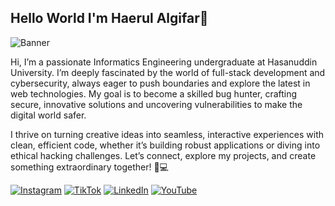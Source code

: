 ## Hello World I'm Haerul Algifar👋

![Banner](https://drive.google.com/uc?export=view&id=1EWPT4xC9stmatUT4vSzZ1Wg5qsQ4KoM0)

Hi, I’m a passionate Informatics Engineering undergraduate at Hasanuddin University. I’m deeply fascinated by the world of full-stack development and cybersecurity, always eager to push boundaries and explore the latest in web technologies. My goal is to become a skilled bug hunter, crafting secure, innovative solutions and uncovering vulnerabilities to make the digital world safer.

I thrive on turning creative ideas into seamless, interactive experiences with clean, efficient code, whether it’s building robust applications or diving into ethical hacking challenges. Let’s connect, explore my projects, and create something extraordinary together! 🚀💻

[![Instagram](https://img.shields.io/badge/Instagram-%23E4405F.svg?&style=for-the-badge&logo=instagram&logoColor=white)](https://instagram.com/haerul_920)
[![TikTok](https://img.shields.io/badge/TikTok-%23000000.svg?&style=for-the-badge&logo=tiktok&logoColor=white)](https://www.tiktok.com/@hrlgfr)
[![LinkedIn](https://img.shields.io/badge/LinkedIn-%230077B5.svg?&style=for-the-badge&logo=linkedin&logoColor=white)](https://www.linkedin.com/in/haerul-algifar-063932313?utm_source=share&utm_campaign=share_via&utm_content=profile&utm_medium=android_app)
[![YouTube](https://img.shields.io/badge/YouTube-%23FF0000.svg?&style=for-the-badge&logo=youtube&logoColor=white)](https://youtube.com/@haerul_920)


